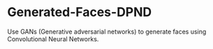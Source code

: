 # Generated-Faces-DPND
Use GANs (Generative adversarial networks) to generate faces using Convolutional Neural Networks.
